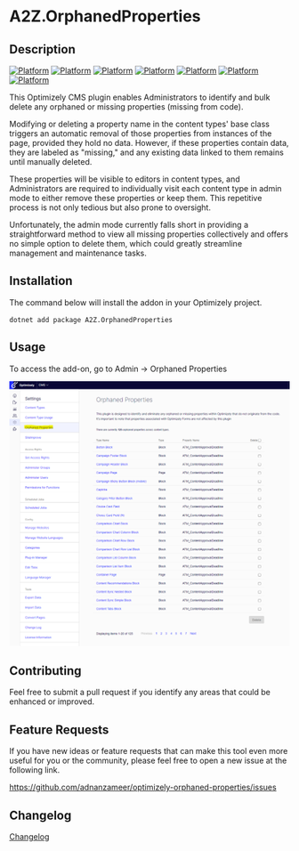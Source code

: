 # A2Z.OrphanedProperties

## Description
[![Platform](https://img.shields.io/badge/Platform-.NET%205-green.svg?style=flat)](https://docs.microsoft.com/en-us/dotnet/)
[![Platform](https://img.shields.io/badge/Platform-.NET%206-blue.svg?style=flat)](https://docs.microsoft.com/en-us/dotnet/)
[![Platform](https://img.shields.io/badge/Platform-.NET%207-blue.svg?style=flat)](https://docs.microsoft.com/en-us/dotnet/)
[![Platform](https://img.shields.io/badge/Platform-.NET%208-blue.svg?style=flat)](https://docs.microsoft.com/en-us/dotnet/)
[![Platform](https://img.shields.io/badge/Platform-.NET%209-blue.svg?style=flat)](https://docs.microsoft.com/en-us/dotnet/)
[![Platform](https://img.shields.io/badge/Optimizely-%2012-blue.svg?style=flat)](http://world.episerver.com/cms/)
[![Platform](https://img.shields.io/badge/EPiServer-%2012-orange.svg?style=flat)](http://world.episerver.com/cms/)

This Optimizely CMS plugin enables Administrators to identify and bulk delete any orphaned or missing properties (missing from code).

Modifying or deleting a property name in the content types' base class triggers an automatic removal of those properties from instances of the page, provided they hold no data. However, if these properties contain data, they are labeled as "missing," and any existing data linked to them remains until manually deleted.

These properties will be visible to editors in content types, and Administrators are required to individually visit each content type in admin mode to either remove these properties or keep them. This repetitive process is not only tedious but also prone to oversight.

Unfortunately, the admin mode currently falls short in providing a straightforward method to view all missing properties collectively and offers no simple option to delete them, which could greatly streamline management and maintenance tasks.

## Installation

The command below will install the addon in your Optimizely project.

```
dotnet add package A2Z.OrphanedProperties
```

## Usage

To access the add-on, go to Admin -> Orphaned Properties

![Orphaned Properties](img/missing-from-code-properties.png)

## Contributing

Feel free to submit a pull request if you identify any areas that could be enhanced or improved.

## Feature Requests

If you have new ideas or feature requests that can make this tool even more useful for you or the community, please feel free to open a new issue at the following link.

https://github.com/adnanzameer/optimizely-orphaned-properties/issues

## Changelog

[Changelog](CHANGELOG.md)

